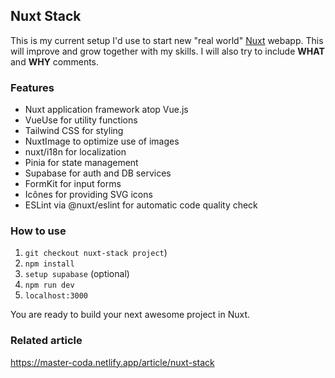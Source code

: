 ## Nuxt Stack
This is my current setup I'd use to start new "real world" [Nuxt](https://nuxt.com/) webapp. 
This will improve and grow together with my skills.
I will also try to include **WHAT** and **WHY** comments.

### Features
- Nuxt application framework atop Vue.js
- VueUse for utility functions
- Tailwind CSS for styling
- NuxtImage to optimize use of images
- nuxt/i18n for localization
- Pinia for state management
- Supabase for auth and DB services
- FormKit for input forms
- Icônes for providing SVG icons
- ESLint via @nuxt/eslint for automatic code quality check

### How to use
1. `git checkout nuxt-stack project`)
2. `npm install`
3. `setup supabase` (optional)
4. `npm run dev` 
5. `localhost:3000` 

You are ready to build your next awesome project in Nuxt.

### Related article
https://master-coda.netlify.app/article/nuxt-stack
